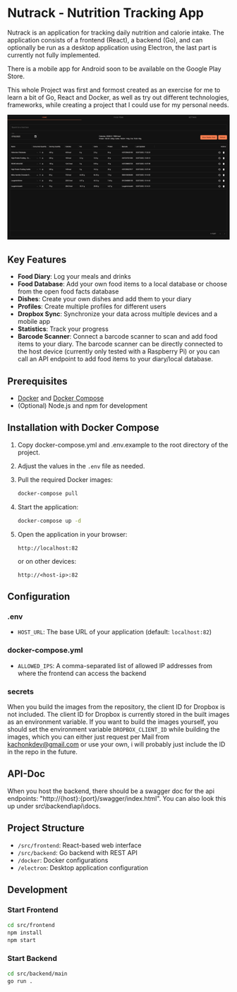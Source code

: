 # Nutrack - Nutrition Tracking App

Nutrack is an application for tracking daily nutrition and calorie intake. The application consists of a frontend (React), a backend (Go), and can optionally be run as a desktop application using Electron, the last part is currently not fully implemented.

There is a mobile app for Android soon to be available on the Google Play Store.

This whole Project was first and formost created as an exercise for me to learn a bit of Go, React and Docker, as well as try out different technologies, frameworks, while creating a project that I could use for my personal needs. 

![Nutrack](https://github.com/hellerhammer/nutrack-public/blob/main/images/nutrack-web.png)

## Key Features

- **Food Diary**: Log your meals and drinks
- **Food Database**: Add your own food items to a local database or choose from the open food facts database
- **Dishes**: Create your own dishes and add them to your diary
- **Profiles**: Create multiple profiles for different users
- **Dropbox Sync**: Synchronize your data across multiple devices and a mobile app
- **Statistics**: Track your progress
- **Barcode Scanner**: Connect a barcode scanner to scan and add food items to your diary. The barcode scanner can be directly connected to the host device (currently only tested with a Raspberry Pi) or you can call an API endpoint to add food items to your diary/local database.

## Prerequisites

- [Docker](https://www.docker.com/get-started) and [Docker Compose](https://docs.docker.com/compose/install/)
- (Optional) Node.js and npm for development

## Installation with Docker Compose

1. Copy docker-compose.yml and .env.example to the root directory of the project.

2. Adjust the values in the `.env` file as needed.

3. Pull the required Docker images:
   ```bash
   docker-compose pull
   ```

4. Start the application:
   ```bash
   docker-compose up -d
   ```

5. Open the application in your browser:
   ```
   http://localhost:82
   ```
   or on other devices:
   ```
   http://<host-ip>:82
   ```

## Configuration

### .env

- `HOST_URL`: The base URL of your application (default: `localhost:82`)

### docker-compose.yml

- `ALLOWED_IPS`: A comma-separated list of allowed IP addresses from where the frontend can access the backend

### secrets

When you build the images from the repository, the client ID for Dropbox is not included. The client ID for Dropbox is currently stored in the built images as an environment variable.
If you want to build the images yourself, you should set the environment variable `DROPBOX_CLIENT_ID` while building the images, which you can either just request per Mail from kachonkdev@gmail.com or use your own, i will probably just include the ID in the repo in the future.

## API-Doc

When you host the backend, there should be a swagger doc for the api endpoints: "http://{host}:{port}/swagger/index.html".
You can also look this up under src\backend\api\docs.

## Project Structure

- `/src/frontend`: React-based web interface
- `/src/backend`: Go backend with REST API
- `/docker`: Docker configurations
- `/electron`: Desktop application configuration

## Development

### Start Frontend

```bash
cd src/frontend
npm install
npm start
```

### Start Backend

```bash
cd src/backend/main
go run .
```

